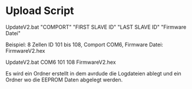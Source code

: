 # Upload Script
UpdateV2.bat "COMPORT" "FIRST SLAVE ID" "LAST SLAVE ID" "Firmware Datei"

Beispiel: 8 Zellen ID 101 bis 108, Comport COM6, Firmware Datei: FirmwareV2.hex

UpdateV2.bat COM6 101 108 FirmwareV2.hex

Es wird ein Ordner erstellt in dem avrdude die Logdateien ablegt und ein Ordner wo die EEPROM Daten abgelegt werden.

